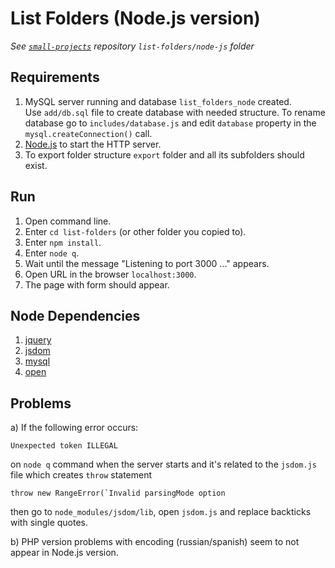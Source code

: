 
# List Folders (Node.js version)

*See [`small-projects`](https://github.com/mortalis13/small-projects/tree/master/list-folders/node-js) repository `list-folders/node-js` folder*

## Requirements

1. MySQL server running and database `list_folders_node` created.  
Use `add/db.sql` file to create database with needed structure. To rename database go to `includes/database.js` and edit `database` property in the `mysql.createConnection()` call.
2. [Node.js](http://nodejs.org/) to start the HTTP server.
3. To export folder structure `export` folder and all its subfolders should exist.


## Run

1. Open command line.
2. Enter `cd list-folders` (or other folder you copied to).
3. Enter `npm install`.
4. Enter `node q`.
5. Wait until the message "Listening to port 3000 ..." appears.
6. Open URL in the browser `localhost:3000`.
7. The page with form should appear.


## Node Dependencies

1. [jquery](https://www.npmjs.com/package/jquery)
2. [jsdom](https://www.npmjs.com/package/jsdom)
3. [mysql](https://www.npmjs.com/package/mysql)
4. [open](https://www.npmjs.com/package/open)

## Problems

a) If the following error occurs:

    Unexpected token ILLEGAL
    
on `node q` command when the server starts and it's related to the `jsdom.js` file which creates `throw` statement

    throw new RangeError(`Invalid parsingMode option

then go to `node_modules/jsdom/lib`, open `jsdom.js` and replace backticks with single quotes.  


b) PHP version problems with encoding (russian/spanish) seem to not appear in Node.js version.


